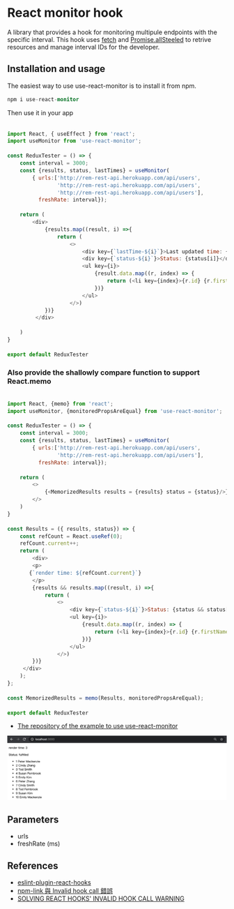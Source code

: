 # React monitor hook
A library that provides a hook for monitoring multipule endpoints with the specific interval.
This hook uses [fetch](https://developer.mozilla.org/zh-TW/docs/Web/API/Fetch_API) and [Promise.allSteeled](https://developer.mozilla.org/en-US/docs/Web/JavaScript/Reference/Global_Objects/Promise/allSettled) to retrive resources and manage interval IDs for the developer.

## Installation and usage

The easiest way to use use-react-monitor is to install it from npm.

```s
npm i use-react-monitor
```

Then use it in your app

```javascript

import React, { useEffect } from 'react';
import useMonitor from 'use-react-monitor';

const ReduxTester = () => {
    const interval = 3000;
    const {results, status, lastTimes} = useMonitor(
        { urls:['http://rem-rest-api.herokuapp.com/api/users',
                'http://rem-rest-api.herokuapp.com/api/users',
                'http://rem-rest-api.herokuapp.com/api/users'],
          freshRate: interval});

    return (
        <div>
            {results.map((result, i) =>{
                return (
                    <>
                        <div key={`lastTime-${i}`}>Last updated time: {lastTimes[i]}</div>
                        <div key={`status-${i}`}>Status: {status[i]}</div>
                        <ul key={i}>
                            {result.data.map((r, index) => {
                                return (<li key={index}>{r.id} {r.firstName} {r.lastName}</li>)
                            })}
                        </ul>
                    </>)
            })}
         </div>

    )
}

export default ReduxTester

```

### Also provide the shallowly compare function to support React.memo

``` javascript

import React, {memo} from 'react';
import useMonitor, {monitoredPropsAreEqual} from 'use-react-monitor';

const ReduxTester = () => {
    const interval = 3000;
    const {results, status, lastTimes} = useMonitor(
        { urls:['http://rem-rest-api.herokuapp.com/api/users',
                'http://rem-rest-api.herokuapp.com/api/users'],
          freshRate: interval});

    return (
        <>
            {<MemorizedResults results = {results} status = {status}/>}
        </>
    )
}

const Results = ({ results, status}) => {
    const refCount = React.useRef(0);
    refCount.current++;
    return (
        <div>
        <p>
       {`render time: ${refCount.current}`}
        </p>
        {results && results.map((result, i) =>{
            return (
                <>
                    <div key={`status-${i}`}>Status: {status && status[i]}</div>
                    <ul key={i}>
                        {result.data.map((r, index) => {
                            return (<li key={index}>{r.id} {r.firstName} {r.lastName}</li>)
                        })}
                    </ul>
                </>)
        })}
     </div>
    );
};

const MemorizedResults = memo(Results, monitoredPropsAreEqual);

export default ReduxTester

```

* [The repository of the example to use use-react-monitor ](https://github.com/JenHsuan/example-use-monitor-hook)

![demo](https://raw.githubusercontent.com/JenHsuan/use-monitor-hook/master/demo/screen-shot.png)

## Parameters
* urls
* freshRate (ms)

## References
* [eslint-plugin-react-hooks](https://www.npmjs.com/package/eslint-plugin-react-hooks)
* [npm-link 與 Invalid hook call 錯誤](https://andyyou.medium.com/npm-link-%E8%88%87-invalid-hook-call-%E9%8C%AF%E8%AA%A4-7c4c204ad62e)
* [SOLVING REACT HOOKS' INVALID HOOK CALL WARNING](https://robkendal.co.uk/blog/2019-12-22-solving-react-hooks-invalid-hook-call-warning)
